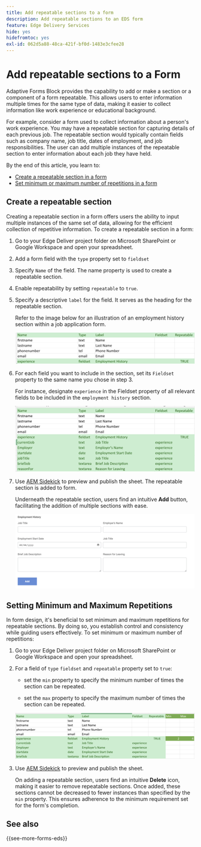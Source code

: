 ```yaml
---
title: Add repeatable sections to a form
description: Add repeatable sections to an EDS form
feature: Edge Delivery Services
hide: yes
hidefromtoc: yes
exl-id: 062d5a88-48ca-421f-bf0d-1483e3cfee28
---
```

# Add repeatable sections to a Form

Adaptive Forms Block provides the capability to add or make a section or a component of a form repeatable. This allows users to enter information multiple times for the same type of data, making it easier to collect information like work experience or educational background.

For example, consider a form used to collect information about a person's work experience. You may have a repeatable section for capturing details of each previous job. The repeatable section would typically contain fields such as company name, job title, dates of employment, and job responsibilities. The user can add multiple instances of the repeatable section to enter information about each job they have held.



By the end of this article, you learn to:

* [Create a repeatable section in a form](#add-repeatable-sections-to-a-form)
* [Set minimum or maximum number of repetitions in a form](#set-minimum-or-maximum-number-of-repetitions-for-a-repeatable-section)

## Create a repeatable section

Creating a repeatable section in a form offers users the ability to input multiple instances of the same set of data, allowing for the efficient collection of repetitive information. To create a repeatable section in a form: 

1. Go to your Edge Deliver project folder on Microsoft SharePoint or Google Workspace and open your spreadsheet. 

1. Add a form field with the `type` property set to `fieldset` 
1. Specify `Name` of the field. The name property is used to create a repeatable section.
1. Enable repeatability by setting `repeatable` to `true`.
1. Specify a descriptive `label` for the field. It serves as the heading for the repeatable section. 

    Refer to the image below for an illustration of an employment history section within a job application form. 

    ![](/help/edge/assets/repeatable-section-example-job-application-form.png)

1. For each field you want to include in the section, set its `Fieldset` property to the same name you chose in step 3.

    For instance, designate `experience` in the Fieldset property of all relevant fields to be included in the `employment history` section.

    ![example of a repeatable section field and its properties](/help/edge/assets/repeatable-section--mention-fieldset-name-example-job-application-form.png)

1. Use [AEM Sidekick](https://www.aem.live/developer/tutorial#preview-and-publish-your-content) to preview and publish the sheet. The repeatable section is added to form. 

    Underneath the repeatable section, users find an intuitive **Add** button, facilitating the addition of multiple sections with ease.

    ![repeatable section, Add button, to add multiple sections ](/help/edge/assets/repeatable-section-example.png)


## Setting Minimum and Maximum Repetitions

In form design, it's beneficial to set minimum and maximum repetitions for repeatable sections. By doing so, you establish control and consistency while guiding users effectively. To set minimum or maximum number of repetitions:

1. Go to your Edge Deliver project folder on Microsoft SharePoint or Google Workspace and open your spreadsheet.

1. For a field of `type` `fieldset` and `repeatable` property set to `true`:
    
    * set the `min` property to specify the minimum number of times the section can be repeated.

    * set the `max` property to specify the maximum number of times the section can be repeated.

    ![Set the min and max property to specify the number of times the section can be repeated](/help/edge/assets/repeatable-section-set-min-max.png)

1. Use [AEM Sidekick](https://www.aem.live/developer/tutorial#preview-and-publish-your-content) to preview and publish the sheet. 

    On adding a repeatable section, users find an intuitive **Delete** icon, making it easier to remove repeatable sections. Once added, these sections cannot be decreased to fewer instances than specified by the `min` property. This ensures adherence to the minimum requirement set for the form's completion.

<!--

For example, consider a form used to collect information from users applying for a loan. . You may have a repeatable section for capturing details of each co-applicant. The repeatable section would typically contain fields such as co-co-applicant

The form allows users to provide personal information, including details of the co-applicants. Users can enter details for co-applicants, with this section being repeatable.

![Repeatable sections in forms](/help/forms/assets/eds-repeatable.png)

## Prerequisites

The [Adaptive Forms Block is enabled](/help/edge/docs/forms/create-forms.md) for your Edge Delivery Services project. 

## Add a repeatable section to a form 

Let's take an example of a loan application form. The form enables users to submit personal information. You can include co-applicant details using repeatable sections, with the option to add a minimum and maximum of three co-applicant sections.

"_You can use a Microsoft Excel file on your SharePoint Site or Google Sheet file on Google Drive to develop a form. Examples in this document are based on a [Microsoft Excel file on your SharePoint Site](https://www.aem.live/docs/setup-customer-SharePoint)._" 


To add repeatable sections in Edge Delivery:

1. [Author a form using Microsoft Excel](#author-form)
2. [Preview and publish the form](#preview-form)

### Author a form using Microsoft Excel {#author-form}

1. Go to your Edge Deliver project folder on Microsoft SharePoint or Google Workspace and open your spreadsheet. For example, open an a spreadsheet named `loan-application.xlsx`.

1. Add a new columns labeled `Repeatable` to the sheet contaning your form fields. By default, the `shared-default` sheet contains the form fields.  

1. Add new columns labeled as `Repeatable`, `Min`, and `Max` in your Microsoft Excel file.
1. Specify the value for the `Repeatable` column as `True` for the fieldset that you want to make repeatable.
1. Specify the values for the `Min` and `Max` columns. The `Min` value represents the minimum number of occurrences for which the panel repeats, while the `Max` value represents the maximum number of occurrences for which the panel repeats.
1. Save your Microsoft Excel file.
     
>[!NOTE]
>
> Here is the [Loan application](/help/forms/assets/loan-application.xlsx) excel sheet for your reference. 

### Preview/Publish the form using your Edge Delivery Service

1. Open or create new document file in a Microsft SharePoint Site to embed the Excel sheet  in it using a `Form Block`. For example, open the `index` file and add a `Form Block`.
2. Open the command prompt, navigate to your AEM Edge Delivery project directory on your local machine, and execute the command as `aem up`.

The form is accessible at `https://localhost:3000`, where clicking the `Add` button adds new repeatable section for entering co-applicant details. You can also delete the the repeatable section by clicking the `Delete` button. 

>[!NOTE]
>
> If you encounter a "Page Not Found" error while accessing your form at localhost, add the directory name of the Microsoft SharePoint Site in front of the URL where your form is located. For example, `http://localhost:3000/<dir-name>/`

-->


## See also

{{see-more-forms-eds}}
